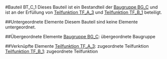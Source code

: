 #Bauteil BT_C_1
Dieses Bauteil ist ein Bestandteil der [Baugruppe BG_C](BG_C.md) und ist an der Erfüllung von [Teilfunktion TF_A_3](TF_A_3.md) und [Teilfunktion TF_B_1](TF_B_1.md) beteiligt.

##Untergeordnete Elemente
Diesem Bauteil sind keine Elemente untergeordnet.

##Übergeordnete Elemente
[Baugruppe BG_C](BG_C.md): übergeordnete Baugruppe

##Verknüpfte Elemente
[Teilfunktion TF_A_3](TF_A_3.md): zugeordnete Teilfunktion
[Teilfunktion TF_B_1](TF_B_1.md): zugeordnete Teilfunktion
